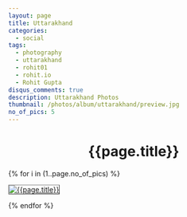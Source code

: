 ```yaml
---
layout: page
title: Uttarakhand
categories:
  - social
tags:
  - photography
  - uttarakhand
  - rohit01
  - rohit.io
  - Rohit Gupta
disqus_comments: true
description: Uttarakhand Photos
thumbnail: /photos/album/uttarakhand/preview.jpg
no_of_pics: 5
---
```


<h1 align="center">{{page.title}}</h1>

{% for i in (1..page.no_of_pics) %}
<p>
  <a href="./hd/{{i}}.jpg">
    <img src="./regular/{{i}}.jpg" alt="{{page.title}}" style="border: 1px outset gray;">
  </a>
</p>
{% endfor %}
